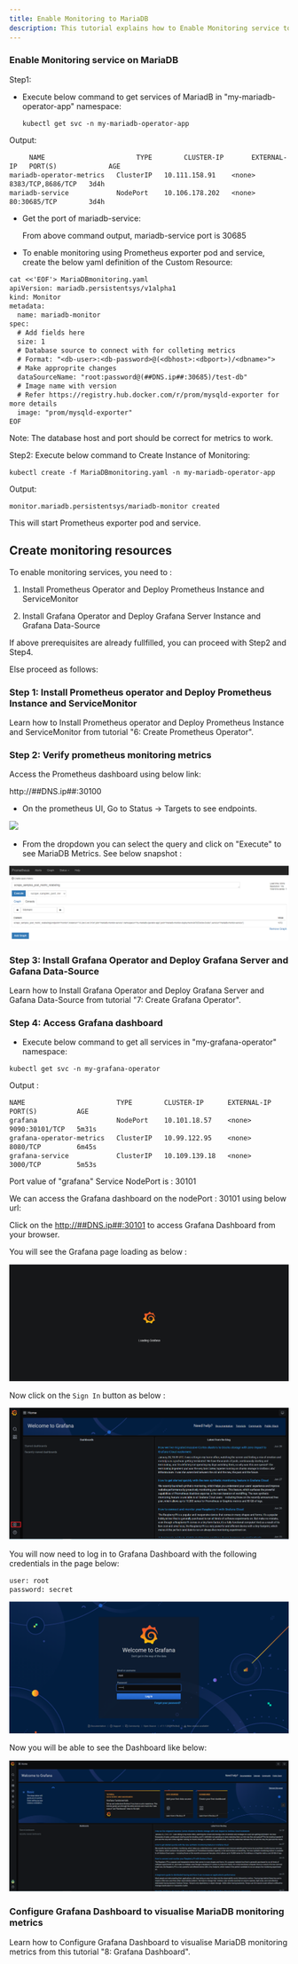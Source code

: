 ```yaml
---
title: Enable Monitoring to MariaDB
description: This tutorial explains how to Enable Monitoring service to MariaDB
---
```


### Enable Monitoring service on MariaDB 

Step1: 

- Execute below command to get services of MariadB in "my-mariadb-operator-app" namespace:
  
  ```execute
  kubectl get svc -n my-mariadb-operator-app
  ```

 Output:
 ```
      NAME                       TYPE        CLUSTER-IP       EXTERNAL-IP   PORT(S)             AGE
 mariadb-operator-metrics   ClusterIP   10.111.158.91    <none>        8383/TCP,8686/TCP   3d4h
 mariadb-service            NodePort    10.106.178.202   <none>        80:30685/TCP        3d4h
 ```
 
- Get the port of mariadb-service:
  
  From above command output, mariadb-service port is 30685 

- To enable monitoring using Prometheus exporter pod and service, create the below yaml definition of the Custom Resource:


```execute
cat <<'EOF'> MariaDBmonitoring.yaml
apiVersion: mariadb.persistentsys/v1alpha1
kind: Monitor
metadata:
  name: mariadb-monitor
spec:
  # Add fields here
  size: 1
  # Database source to connect with for colleting metrics
  # Format: "<db-user>:<db-password>@(<dbhost>:<dbport>)/<dbname>">
  # Make approprite changes 
  dataSourceName: "root:password@(##DNS.ip##:30685)/test-db"
  # Image name with version
  # Refer https://registry.hub.docker.com/r/prom/mysqld-exporter for more details
  image: "prom/mysqld-exporter"
EOF
```

Note: The database host and port should be correct for metrics to work.



Step2: Execute below command to Create Instance of Monitoring: 

```execute
kubectl create -f MariaDBmonitoring.yaml -n my-mariadb-operator-app
```

Output:


```
monitor.mariadb.persistentsys/mariadb-monitor created
```

This will start Prometheus exporter pod and service. 




## Create monitoring resources 

To enable monitoring services, you need to :

1. Install Prometheus Operator and Deploy Prometheus Instance and ServiceMonitor 

2. Install Grafana Operator and Deploy Grafana Server Instance and Grafana Data-Source

If above prerequisites are already fullfilled, you can proceed with Step2 and Step4.

Else proceed as follows: 


### Step 1: Install Prometheus operator and Deploy Prometheus Instance and ServiceMonitor
 
 Learn how to Install Prometheus operator and Deploy Prometheus Instance and ServiceMonitor from tutorial "6: Create Prometheus Operator".


### Step 2: Verify prometheus monitoring metrics

Access the Prometheus dashboard using below link:

http://##DNS.ip##:30100

- On the prometheus UI, Go to Status -> Targets to see endpoints.


 ![](_images/targets.PNG)



- From the dropdown you can select the query and click on "Execute" to see MariaDB Metrics. See below snapshot :


![](_images/queryexecution.PNG)




### Step 3: Install Grafana Operator and Deploy Grafana Server and Gafana Data-Source


Learn how to Install Grafana Operator and Deploy Grafana Server and Gafana Data-Source from tutorial "7: Create Grafana Operator".



### Step 4: Access Grafana dashboard


- Execute below command to get all services in "my-grafana-operator" namespace:


```execute
kubectl get svc -n my-grafana-operator
```


Output :

```
NAME                       TYPE        CLUSTER-IP      EXTERNAL-IP   PORT(S)          AGE
grafana                    NodePort    10.101.18.57    <none>        9090:30101/TCP   5m31s
grafana-operator-metrics   ClusterIP   10.99.122.95    <none>        8080/TCP         6m45s
grafana-service            ClusterIP   10.109.139.18   <none>        3000/TCP         5m53s
```

Port value of "grafana" Service NodePort is : 30101


We can access the Grafana dashboard on the nodePort : 30101 using below url:


Click on the <a href="http://##DNS.ip##:30200" target="_blank">http://##DNS.ip##:30101</a> to access Grafana Dashboard from your browser.


You will see the Grafana page loading as below :


![](_images/load.png)


Now click on the `Sign In` button as below :

![](_images/signin.png)

You will now need to log in to Grafana Dashboard with the following credentials in the page below:


```
user: root
password: secret
```
![](_images/login.png)


Now you will be able to see the Dashboard like below:


![](_images/dashboard.png)


### Configure Grafana Dashboard to visualise MariaDB monitoring metrics

Learn how to Configure Grafana Dashboard to visualise MariaDB monitoring metrics from this tutorial "8: Grafana Dashboard".





